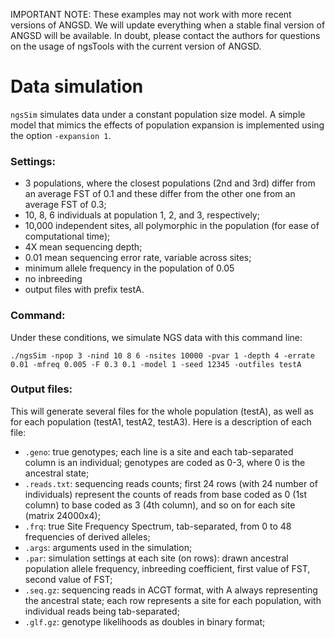 
IMPORTANT NOTE:
These examples may not work with more recent versions of ANGSD.
We will update everything when a stable final version of ANGSD will be available.
In doubt, please contact the authors for questions on the usage of ngsTools with the current version of ANGSD.

# Data simulation

`ngsSim` simulates data under a constant population size model. A simple model that mimics the effects of population expansion is implemented using the option `-expansion 1`.

### Settings:

* 3 populations, where the closest populations (2nd and 3rd) differ from an average FST of 0.1 and these differ from the other one from an average FST of 0.3;
* 10, 8, 6 individuals at population 1, 2, and 3, respectively;
* 10,000 independent sites, all polymorphic in the population (for ease of computational time);
* 4X mean sequencing depth;
* 0.01 mean sequencing error rate, variable across sites;
* minimum allele frequency in the population of 0.05 
* no inbreeding
* output files with prefix testA.

### Command:
Under these conditions, we simulate NGS data with this command line:

    ./ngsSim -npop 3 -nind 10 8 6 -nsites 10000 -pvar 1 -depth 4 -errate 0.01 -mfreq 0.005 -F 0.3 0.1 -model 1 -seed 12345 -outfiles testA

### Output files:
This will generate several files for the whole population (testA), as well as for each population (testA1, testA2, testA3). Here is a description of each file:

* `.geno`: true genotypes; each line is a site and each tab-separated column is an individual; genotypes are coded as 0-3, where 0 is the ancestral state;
* `.reads.txt`: sequencing reads counts; first 24 rows (with 24 number of individuals) represent the counts of reads from base coded as 0 (1st column) to base coded as 3 (4th column), and so on for each site (matrix 24000x4);
* `.frq`: true Site Frequency Spectrum, tab-separated, from 0 to 48 frequencies of derived alleles;
* `.args`: arguments used in the simulation;
* `.par`: simulation settings at each site (on rows): drawn ancestral population allele frequency, inbreeding coefficient, first value of FST, second value of FST;
* `.seq.gz`: sequencing reads in ACGT format, with A always representing the ancestral state; each row represents a site for each population, with individual reads being tab-separated;
* `.glf.gz`: genotype likelihoods as doubles in binary format;
